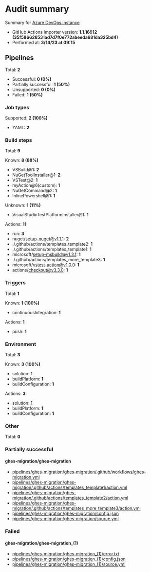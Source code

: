 # Audit summary

Summary for [Azure DevOps instance](https://dev.azure.com/ghes-demo/ghes-migration/_build)

- GitHub Actions Importer version: **1.1.16912 (35f586628531ad7d7f0e772abeeda681da325bd4)**
- Performed at: **3/14/23 at 09:15**

## Pipelines

Total: **2**

- Successful: **0 (0%)**
- Partially successful: **1 (50%)**
- Unsupported: **0 (0%)**
- Failed: **1 (50%)**

### Job types

Supported: **2 (100%)**

- YAML: **2**

### Build steps

Total: **9**

Known: **8 (88%)**

- VSBuild@1: **2**
- NuGetToolInstaller@1: **2**
- VSTest@2: **1**
- myAction@6(custom): **1**
- NuGetCommand@2: **1**
- InlinePowershell@1: **1**

Unknown: **1 (11%)**

- VisualStudioTestPlatformInstaller@1: **1**

Actions: **11**

- run: **3**
- nuget/setup-nuget@v1.1.1: **2**
- ./.github/actions/templates_template2: **1**
- ./.github/actions/templates_template1: **1**
- microsoft/setup-msbuild@v1.3.1: **1**
- ./.github/actions/templates_more_template3: **1**
- microsoft/vstest-action@v1.0.0: **1**
- actions/checkout@v3.3.0: **1**

### Triggers

Total: **1**

Known: **1 (100%)**

- continuousIntegration: **1**

Actions: **1**

- push: **1**

### Environment

Total: **3**

Known: **3 (100%)**

- solution: **1**
- buildPlatform: **1**
- buildConfiguration: **1**

Actions: **3**

- solution: **1**
- buildPlatform: **1**
- buildConfiguration: **1**

### Other

Total: **0**

### Partially successful

#### ghes-migration/ghes-migration

- [pipelines/ghes-migration/ghes-migration/.github/workflows/ghes-migration.yml](pipelines/ghes-migration/ghes-migration/.github/workflows/ghes-migration.yml)
- [pipelines/ghes-migration/ghes-migration/.github/actions/templates_template1/action.yml](pipelines/ghes-migration/ghes-migration/.github/actions/templates_template1/action.yml)
- [pipelines/ghes-migration/ghes-migration/.github/actions/templates_template2/action.yml](pipelines/ghes-migration/ghes-migration/.github/actions/templates_template2/action.yml)
- [pipelines/ghes-migration/ghes-migration/.github/actions/templates_more_template3/action.yml](pipelines/ghes-migration/ghes-migration/.github/actions/templates_more_template3/action.yml)
- [pipelines/ghes-migration/ghes-migration/config.json](pipelines/ghes-migration/ghes-migration/config.json)
- [pipelines/ghes-migration/ghes-migration/source.yml](pipelines/ghes-migration/ghes-migration/source.yml)

### Failed

#### ghes-migration/ghes-migration_(1)

- [pipelines/ghes-migration/ghes-migration_(1)/error.txt](pipelines/ghes-migration/ghes-migration_(1)/error.txt)
- [pipelines/ghes-migration/ghes-migration_(1)/config.json](pipelines/ghes-migration/ghes-migration_(1)/config.json)
- [pipelines/ghes-migration/ghes-migration_(1)/source.yml](pipelines/ghes-migration/ghes-migration_(1)/source.yml)
